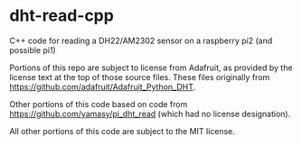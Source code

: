 # dht-read-cpp
C++ code for reading a DH22/AM2302 sensor on a raspberry pi2 (and possible pi1)

Portions of this repo are subject to license from Adafruit, as provided by the license text at the top of those source files. These files originally from https://github.com/adafruit/Adafruit_Python_DHT.

Other portions of this code based on code from https://github.com/yamasy/pi_dht_read (which had no license designation).

All other portions of this code are subject to the MIT license.
